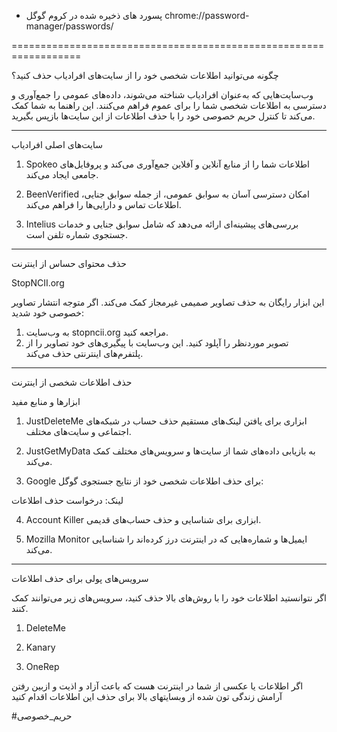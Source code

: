 - پسورد های ذخیره شده در کروم گوگل 
chrome://password-manager/passwords/


==================================================================

چگونه می‌توانید اطلاعات شخصی خود را از سایت‌های افراد‌یاب حذف کنید؟

وب‌سایت‌هایی که به‌عنوان افراد‌یاب شناخته می‌شوند، داده‌های عمومی را جمع‌آوری و دسترسی به اطلاعات شخصی شما را برای عموم فراهم می‌کنند. این راهنما به شما کمک می‌کند تا کنترل حریم خصوصی خود را با حذف اطلاعات از این سایت‌ها بازپس بگیرید.

---
سایت‌های اصلی افراد‌یاب

1. Spokeo
اطلاعات شما را از منابع آنلاین و آفلاین جمع‌آوری می‌کند و پروفایل‌های جامعی ایجاد می‌کند.

2. BeenVerified
امکان دسترسی آسان به سوابق عمومی، از جمله سوابق جنایی، اطلاعات تماس و دارایی‌ها را فراهم می‌کند.


3. Intelius
بررسی‌های پیشینه‌ای ارائه می‌دهد که شامل سوابق جنایی و خدمات جستجوی شماره تلفن است.
---
حذف محتوای حساس از اینترنت

StopNCII.org

این ابزار رایگان به حذف تصاویر صمیمی غیرمجاز کمک می‌کند.
اگر متوجه انتشار تصاویر خصوصی خود شدید:

1. به وب‌سایت stopncii.org مراجعه کنید.
2. تصویر موردنظر را آپلود کنید.
این وب‌سایت با پیگیری‌های خود تصاویر را از پلتفرم‌های اینترنتی حذف می‌کند.
---
حذف اطلاعات شخصی از اینترنت

ابزارها و منابع مفید

1. JustDeleteMe
ابزاری برای یافتن لینک‌های مستقیم حذف حساب در شبکه‌های اجتماعی و سایت‌های مختلف.


2. JustGetMyData
به بازیابی داده‌های شما از سایت‌ها و سرویس‌های مختلف کمک می‌کند.


3. Google
برای حذف اطلاعات شخصی خود از نتایج جستجوی گوگل:

لینک: درخواست حذف اطلاعات


4. Account Killer
ابزاری برای شناسایی و حذف حساب‌های قدیمی.

5. Mozilla Monitor
ایمیل‌ها و شماره‌هایی که در اینترنت درز کرده‌اند را شناسایی می‌کند.

---

سرویس‌های پولی برای حذف اطلاعات

اگر نتوانستید اطلاعات خود را با روش‌های بالا حذف کنید، سرویس‌های زیر می‌توانند کمک کنند.

1. DeleteMe

2. Kanary

3. OneRep



اگر اطلاعات یا عکسی از شما در اینترنت هست که باعث آزاد و اذیت و ازبین رفتن آرامش زندگی تون شده از وبسایتهای بالا برای حذف این اطلاعات اقدام کنید

#حریم‌_خصوصی
